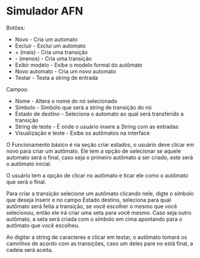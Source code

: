 # Simulador AFN
Botões: 
  * Novo - Cria um automato
  * Excluir - Exclui um automato
  * \+ (mais) - Cria uma transição
  * \- (menos) - Cria uma transição
  * Exibir modelo - Exibe o modelo formal do autômato
  * Novo automato - Cria um novo automato
  * Testar - Testa a string de entrada
 
 Campos: 
   * Nome - Altera o nome do nó selecionado
   * Símbolo - Simbólo que será a string de transição do nó
   * Estado de destino - Seleciona o automato ao qual será transferido a transição
   * String de teste - É onde o usuário insere a String com as entradas
   * Visualização e teste - Exibe os autômatos na interface
   
O Funcionamento básico é na seção criar estados, o usuário deve 
clicar em novo para criar um autômato. Ele tem a opção de selecionar
se aquele automato será o final, caso seja o primeiro autômato
a ser criado, este será o autômato inicial. 

O usuário tem a opção de clicar no autômato e ticar ele como 
o autômato que será o final. 

Para criar a transição selecione um autômato clicando nele, 
digte o símbolo que deseja inserir e no campo Estado destino,
seleciona para qual autômato será feita a transição, se
você escolher o mesmo que você selecionou, então ele irá 
criar uma seta para você mesmo. Caso seja outro autômato, 
a seta será criada com o símbolo em cima apontando para 
o autômato que você escolheu. 

Ao digitar a string de caracteres e clicar em testar, o
autômato tomará os caminhos de acordo com as transições, 
caso um deles pare no está final, a cadeia será aceita. 
  
